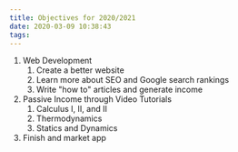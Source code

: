 ```yaml
---
title: Objectives for 2020/2021
date: 2020-03-09 10:38:43
tags: 
---
```



1. Web Development
    1. Create a better website
    2. Learn more about SEO and Google search rankings 
    3. Write "how to" articles and generate income 
2. Passive Income through Video Tutorials 
    1. Calculus I, II, and II  
    2. Thermodynamics  
    3. Statics and Dynamics
3. Finish and market app    